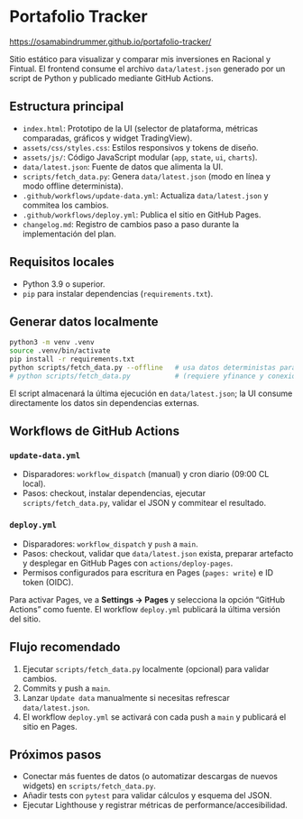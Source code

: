 # Portafolio Tracker

https://osamabindrummer.github.io/portafolio-tracker/

Sitio estático para visualizar y comparar mis inversiones en Racional y Fintual. El frontend consume el archivo `data/latest.json` generado por un script de Python y publicado mediante GitHub Actions.

## Estructura principal

- `index.html`: Prototipo de la UI (selector de plataforma, métricas comparadas, gráficos y widget TradingView).
- `assets/css/styles.css`: Estilos responsivos y tokens de diseño.
- `assets/js/`: Código JavaScript modular (`app`, `state`, `ui`, `charts`).
- `data/latest.json`: Fuente de datos que alimenta la UI.
- `scripts/fetch_data.py`: Genera `data/latest.json` (modo en línea y modo offline determinista).
- `.github/workflows/update-data.yml`: Actualiza `data/latest.json` y commitea los cambios.
- `.github/workflows/deploy.yml`: Publica el sitio en GitHub Pages.
- `changelog.md`: Registro de cambios paso a paso durante la implementación del plan.

## Requisitos locales

- Python 3.9 o superior.
- `pip` para instalar dependencias (`requirements.txt`).

## Generar datos localmente

```bash
python3 -m venv .venv
source .venv/bin/activate
pip install -r requirements.txt
python scripts/fetch_data.py --offline   # usa datos deterministas para probar la UI
# python scripts/fetch_data.py           # (requiere yfinance y conexión a internet)
```

El script almacenará la última ejecución en `data/latest.json`; la UI consume directamente los datos sin dependencias externas.

## Workflows de GitHub Actions

### `update-data.yml`
- Disparadores: `workflow_dispatch` (manual) y cron diario (09:00 CL local).
- Pasos: checkout, instalar dependencias, ejecutar `scripts/fetch_data.py`, validar el JSON y commitear el resultado.

### `deploy.yml`
- Disparadores: `workflow_dispatch` y `push` a `main`.
- Pasos: checkout, validar que `data/latest.json` exista, preparar artefacto y desplegar en GitHub Pages con `actions/deploy-pages`.
- Permisos configurados para escritura en Pages (`pages: write`) e ID token (OIDC).

Para activar Pages, ve a **Settings → Pages** y selecciona la opción “GitHub Actions” como fuente. El workflow `deploy.yml` publicará la última versión del sitio.

## Flujo recomendado

1. Ejecutar `scripts/fetch_data.py` localmente (opcional) para validar cambios.
2. Commits y push a `main`.
3. Lanzar `Update data` manualmente si necesitas refrescar `data/latest.json`.
4. El workflow `deploy.yml` se activará con cada push a `main` y publicará el sitio en Pages.

## Próximos pasos

- Conectar más fuentes de datos (o automatizar descargas de nuevos widgets) en `scripts/fetch_data.py`.
- Añadir tests con `pytest` para validar cálculos y esquema del JSON.
- Ejecutar Lighthouse y registrar métricas de performance/accesibilidad.
